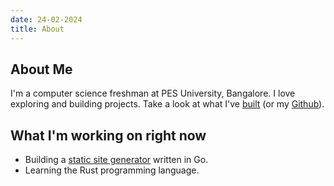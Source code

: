 ```yaml
---
date: 24-02-2024
title: About
---
```


## About Me

I'm a computer science freshman at PES University, Bangalore.
I love exploring and building projects. Take a look at what I've [built](projects.html) (or my [Github](https://github.com/anirudhsudhir)).

## What I'm working on right now

- Building a [static site generator](https://github.com/acmpesuecc/ssg) written in Go.
- Learning the Rust programming language.
